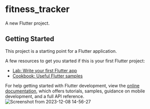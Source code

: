 # fitness_tracker

A new Flutter project.

## Getting Started

This project is a starting point for a Flutter application.

A few resources to get you started if this is your first Flutter project:

- [Lab: Write your first Flutter app](https://docs.flutter.dev/get-started/codelab)
- [Cookbook: Useful Flutter samples](https://docs.flutter.dev/cookbook)

For help getting started with Flutter development, view the
[online documentation](https://docs.flutter.dev/), which offers tutorials,
samples, guidance on mobile development, and a full API reference.
![Screenshot from 2023-12-08 14-56-27](https://github.com/aaishafarooq/FitnessTracker/assets/79264812/7d29a359-8ad6-455e-aacb-e4afa7b1f61e)

